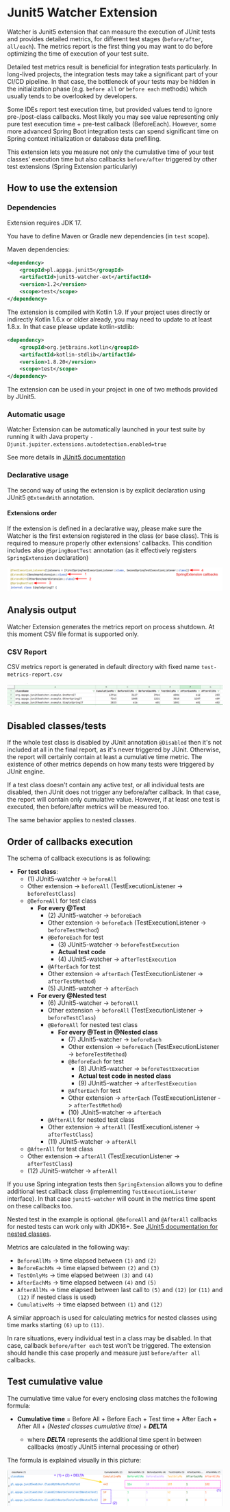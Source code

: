# Junit5 Watcher Extension

Watcher is Junit5 extension that can measure the execution of JUnit tests and provides detailed metrics, for different test stages  (`before/after`, `all/each`). The metrics report is the first thing you may want to do before optimizing the time of execution of your test suite.

Detailed test metrics result is beneficial for integration tests particularly. In long-lived projects, the integration tests may take a significant part of your CI/CD pipeline. In that case, the bottleneck of your tests may be hidden in the initialization phase (e.g. `before all` or `before each` methods) which usually tends to be overlooked by developers.

Some IDEs report test execution time, but provided values tend to ignore pre-/post-class callbacks. Most likely you may see value representing only pure test execution time + pre-test callback (BeforeEach). However, some more advanced Spring Boot integration tests can spend significant time on Spring context initialization or database data prefilling.

This extension lets you measure not only the cumulative time of your test classes' execution time but also callbacks `before/after` triggered by other test extensions (Spring Extension particularly)

## How to use the extension

### Dependencies

Extension requires JDK 17.

You have to define Maven or Gradle new dependencies (in `test` scope).

Maven dependencies:
```xml
<dependency>
    <groupId>pl.appga.junit5</groupId>
    <artifactId>junit5-watcher-ext</artifactId>
    <version>1.2</version>
    <scope>test</scope>
</dependency>
```

The extension is compiled with Kotlin 1.9. If your project uses directly or indirectly Kotlin 1.6.x or older already, you may need to update to at least 1.8.x. In that case please update kotlin-stdlib:

```xml
<dependency>
    <groupId>org.jetbrains.kotlin</groupId>
    <artifactId>kotlin-stdlib</artifactId>
    <version>1.8.20</version>
    <scope>test</scope>
</dependency>
```

The extension can be used in your project in one of two methods provided by JUnit5.

### Automatic usage
Watcher Extension can be automatically launched in your test suite by running it with Java property `-Djunit.jupiter.extensions.autodetection.enabled=true`

See more details in [JUnit5 documentation](https://junit.org/junit5/docs/current/user-guide/#extensions-registration-automatic)

### Declarative usage
The second way of using the extension is by explicit declaration using JUnit5 `@ExtendWith` annotation.

#### Extensions order
If the extension is defined in a declarative way, please make sure the Watcher is the first extension registered in the class (or base class). This is required to measure properly other extensions' callbacks. This condition includes also `@SpringBootTest` annotation (as it effectively registers `SpringExtension` declaration)

![watcher-extension-annotations-order](docs/watcher-extension-annotations-order.png "Watcher extension should be declared as the first extension")

## Analysis output
Watcher Extension generates the metrics report on process shutdown. At this moment CSV file format is supported only.

### CSV Report
CSV metrics report is generated in default directory with fixed name `test-metrics-report.csv`

![csv-result](./docs/csv-result.png "CSV result")

## Disabled classes/tests

If the whole test class is disabled by JUnit annotation `@Disabled` then it's not included at all in the final report, as it's never triggered by JUnit. Otherwise, the report will certainly contain at least a cumulative time metric. The existence of other metrics depends on how many tests were triggered by JUnit engine.

If a test class doesn't contain any active test, or all individual tests are disabled, then JUnit does not trigger any before/after callback. In that case, the report will contain only cumulative value. However, if at least one test is executed, then before/after metrics will be measured too.

The same behavior applies to nested classes.


## Order of callbacks execution

The schema of callback executions is as following: 

* **For test class**:
   * (1) JUnit5-watcher -> `beforeAll`
   * Other extension -> `beforeAll` (TestExecutionListener -> `beforeTestClass`)
   * `@BeforeAll` for test class
     * **For every @Test**
       * (2) JUnit5-watcher -> `beforeEach`
       * Other extension -> `beforeEach` (TestExecutionListener -> `beforeTestMethod`)
       * `@BeforeEach` for test
         * (3) JUnit5-watcher -> `beforeTestExecution`
         * **Actual test code**
         * (4) JUnit5-watcher -> `afterTestExecution`
       * `@AfterEach` for test
       * Other extension -> `afterEach` (TestExecutionListener -> `afterTestMethod`)
       * (5) JUnit5-watcher -> `afterEach`
     * **For every @Nested test**
       * (6) JUnit5-watcher -> `beforeAll`
       * Other extension -> `beforeAll` (TestExecutionListener -> `beforeTestClass`)
       * `@BeforeAll` for nested test class
         * **For every @Test in @Nested class**
           * (7) JUnit5-watcher -> `beforeEach`
           * Other extension -> `beforeEach` (TestExecutionListener -> `beforeTestMethod`)
           * `@BeforeEach` for test
             * (8) JUnit5-watcher -> `beforeTestExecution`
             * **Actual test code in nested class**
             * (9) JUnit5-watcher -> `afterTestExecution`
           * `@AfterEach` for test
           * Other extension -> `afterEach` (TestExecutionListener -> `afterTestMethod`)
           * (10) JUnit5-watcher -> `afterEach`
       * `@AfterAll` for nested test class
       * Other extension -> `afterAll` (TestExecutionListener -> `afterTestClass`)
       * (11) JUnit5-watcher -> `afterAll`     
   * `@AfterAll` for test class
   * Other extension -> `afterAll` (TestExecutionListener -> `afterTestClass`)
   * (12) JUnit5-watcher -> `afterAll`

If you use Spring integration tests then `SpringExtension` allows you to define additional test callback class (implementing  `TestExecutionListener` interface). In that case `junit5-watcher` will count in the metrics time spent on these callbacks too.

Nested test in the example is optional. `@BeforeAll` and `@AfterAll` callbacks for nested tests can work only with JDK16+. See [JUnit5 documentation for nested classes](https://junit.org/junit5/docs/current/user-guide/#writing-tests-nested).

Metrics are calculated in the following way:

* `BeforeAllMs` -> time elapsed between `(1)` and `(2)`
* `BeforeEachMs` -> time elapsed between `(2)` and `(3)`
* `TestOnlyMs` -> time elapsed between `(3)` and `(4)`
* `AfterEachMs` -> time elapsed between `(4)` and `(5)`
* `AfterAllMs` -> time elapsed between last call to `(5)` and `(12)` (or `(11)` and `(12)` if nested class is used)
* `CumulativeMs` -> time elapsed between `(1)` and `(12)`

A similar approach is used for calculating metrics for nested classes using time marks starting `(6)` up to `(11)`.

In rare situations, every individual test in a class may be disabled. In that case, callback `before/after each` test won't be triggered. The extension should handle this case properly and measure just `before/after all` callbacks.

## Test cumulative value

The cumulative time value for every enclosing class matches the following formula:

* **Cumulative time** = Before All + Before Each + Test time + After Each + After All + *(Nested classes cumulative time)* + ***DELTA***

  * where ***DELTA*** represents the additional time spent in between callbacks (mostly JUnit5 internal processing or other)


The formula is explained visually in this picture:

![csv-result](./docs/nested-classes-metrics.png "Nested classes metrics")
